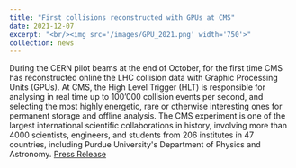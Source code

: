 ```yaml
---
title: "First collisions reconstructed with GPUs at CMS"
date: 2021-12-07
excerpt: "<br/><img src='/images/GPU_2021.png' width='750'>"
collection: news
---
```


During the CERN pilot beams at the end of October, for the first time CMS has reconstructed online the LHC collision data with Graphic Processing Units (GPUs). At CMS, the High Level Trigger (HLT) is responsible for analysing in real time up to 100’000 collision events per second, and selecting the most highly energetic, rare or otherwise interesting ones for permanent storage and offline analysis. The CMS experiment is one of the largest international scientific collaborations in history, involving more than 4000 scientists, engineers, and students from 206 institutes in 47 countries, including Purdue University's Department of Physics and Astronomy.
[Press Release](https://cms.cern/news/first-collisions-reconstructed-gpus-cms)
